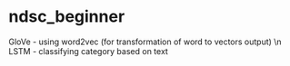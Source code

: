 # ndsc_beginner

GloVe - using word2vec (for transformation of word to vectors output) \n
LSTM - classifying category based on text
